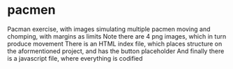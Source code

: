 # pacmen
Pacman exercise, with images simulating multiple pacmen moving and chomping, with margins as limits
Note there are 4 png images, which in turn produce movement
There is an HTML index file, which places structure on the aformentioned project, and has the button placeholder
And finally there is a javascript file, where everything is codified
